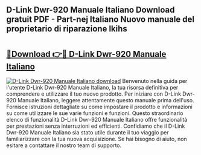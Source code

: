 ## D-Link Dwr-920 Manuale Italiano Download gratuit PDF - Part-nej Italiano Nuovo manuale del proprietario di riparazione lkihs

# <h2><a href="http://df93r6p.blite.top/?on=D-Link+Dwr-920+Manuale+Italiano">🔗Download 👉🔴 D-Link Dwr-920 Manuale Italiano</a></h2>

[![D-Link Dwr-920 Manuale Italiano download](https://i.imgur.com/lujVjoI.png)](http://df93r6p.blite.top/?on=D-Link+Dwr-920+Manuale+Italiano)
Benvenuto nella guida per l'utente D-Link Dwr-920 Manuale Italiano, la tua risorsa definitiva per comprendere e utilizzare il tuo nuovo prodotto. Per iniziare con D-Link Dwr-920 Manuale Italiano, leggere attentamente questo manuale prima dell'uso. Fornisce istruzioni dettagliate su come impostare il prodotto e informazioni su come utilizzare le sue varie funzioni e funzioni. Questo straordinario elenco di funzionalità D-Link Dwr-920 Manuale Italiano offre funzionalità per prestazioni senza interruzioni ed efficienti. Confidiamo che il D-Link Dwr-920 Manuale Italiano sia stato utile durante il tuo viaggio per familiarizzare con la tua nuova acquisizione. Se hai bisogno di aiuto, non esitare a contattare il nostro team di supporto.
